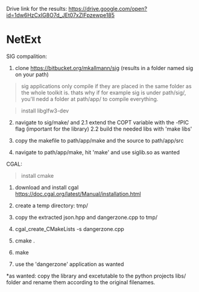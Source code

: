 Drive link for the results:
https://drive.google.com/open?id=1dw6HzCxIG8O7d_JEt07xZIFpzewpe185

# NetExt

SIG compalition:

1. clone https://bitbucket.org/mkallmann/sig (results in a folder named sig on your path)

>sig applications only compile if they are placed in the same folder as the whole toolkit is. thats why if for example sig is under path/sig/, you'll nedd a folder at path/app/ to compile everything.

> install libglfw3-dev

2. navigate to sig/make/ and 
  2.1 extend the COPT variable with the -fPIC flag (important for the library)
  2.2 build the needed libs with 'make libs'

3. copy the makefile to path/app/make and the source to path/app/src

4. navigate to path/app/make, hit 'make' and use siglib.so as wanted



CGAL:

>install cmake

1. download and install cgal https://doc.cgal.org/latest/Manual/installation.html

2. create a temp directory: tmp/

3. copy the extracted json.hpp and dangerzone.cpp to tmp/

4. cgal_create_CMakeLists -s dangerzone.cpp

5. cmake .

6. make

7. use the 'dangerzone' application as wanted

*as wanted: copy the library and excetutable to the python projects libs/ folder and rename them according to the original filenames.
